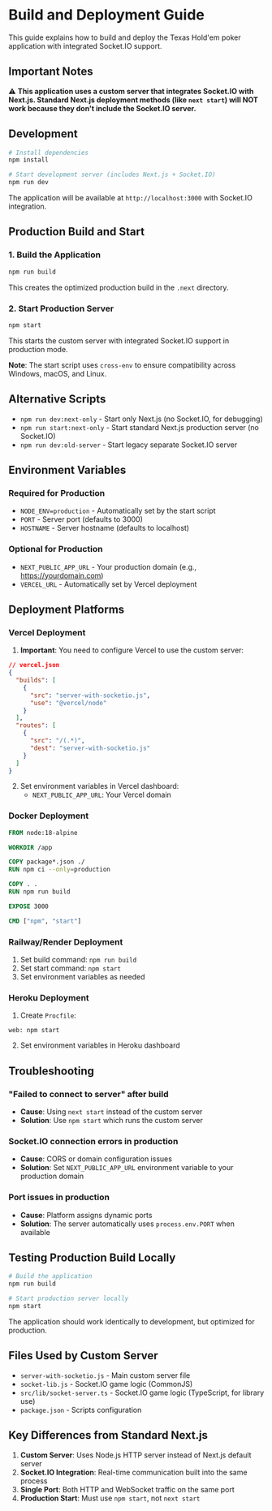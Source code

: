 # Build and Deployment Guide

This guide explains how to build and deploy the Texas Hold'em poker application with integrated Socket.IO support.

## Important Notes

⚠️ **This application uses a custom server that integrates Socket.IO with Next.js. Standard Next.js deployment methods (like `next start`) will NOT work because they don't include the Socket.IO server.**

## Development

```bash
# Install dependencies
npm install

# Start development server (includes Next.js + Socket.IO)
npm run dev
```

The application will be available at `http://localhost:3000` with Socket.IO integration.

## Production Build and Start

### 1. Build the Application

```bash
npm run build
```

This creates the optimized production build in the `.next` directory.

### 2. Start Production Server

```bash
npm start
```

This starts the custom server with integrated Socket.IO support in production mode.

**Note**: The start script uses `cross-env` to ensure compatibility across Windows, macOS, and Linux.

## Alternative Scripts

- `npm run dev:next-only` - Start only Next.js (no Socket.IO, for debugging)
- `npm run start:next-only` - Start standard Next.js production server (no Socket.IO)
- `npm run dev:old-server` - Start legacy separate Socket.IO server

## Environment Variables

### Required for Production

- `NODE_ENV=production` - Automatically set by the start script
- `PORT` - Server port (defaults to 3000)
- `HOSTNAME` - Server hostname (defaults to localhost)

### Optional for Production

- `NEXT_PUBLIC_APP_URL` - Your production domain (e.g., https://yourdomain.com)
- `VERCEL_URL` - Automatically set by Vercel deployment

## Deployment Platforms

### Vercel Deployment

1. **Important**: You need to configure Vercel to use the custom server:

```json
// vercel.json
{
  "builds": [
    {
      "src": "server-with-socketio.js",
      "use": "@vercel/node"
    }
  ],
  "routes": [
    {
      "src": "/(.*)",
      "dest": "server-with-socketio.js"
    }
  ]
}
```

2. Set environment variables in Vercel dashboard:
   - `NEXT_PUBLIC_APP_URL`: Your Vercel domain

### Docker Deployment

```dockerfile
FROM node:18-alpine

WORKDIR /app

COPY package*.json ./
RUN npm ci --only=production

COPY . .
RUN npm run build

EXPOSE 3000

CMD ["npm", "start"]
```

### Railway/Render Deployment

1. Set build command: `npm run build`
2. Set start command: `npm start`
3. Set environment variables as needed

### Heroku Deployment

1. Create `Procfile`:

```
web: npm start
```

2. Set environment variables in Heroku dashboard

## Troubleshooting

### "Failed to connect to server" after build

- **Cause**: Using `next start` instead of the custom server
- **Solution**: Use `npm start` which runs the custom server

### Socket.IO connection errors in production

- **Cause**: CORS or domain configuration issues
- **Solution**: Set `NEXT_PUBLIC_APP_URL` environment variable to your production domain

### Port issues in production

- **Cause**: Platform assigns dynamic ports
- **Solution**: The server automatically uses `process.env.PORT` when available

## Testing Production Build Locally

```bash
# Build the application
npm run build

# Start production server locally
npm start
```

The application should work identically to development, but optimized for production.

## Files Used by Custom Server

- `server-with-socketio.js` - Main custom server file
- `socket-lib.js` - Socket.IO game logic (CommonJS)
- `src/lib/socket-server.ts` - Socket.IO game logic (TypeScript, for library use)
- `package.json` - Scripts configuration

## Key Differences from Standard Next.js

1. **Custom Server**: Uses Node.js HTTP server instead of Next.js default server
2. **Socket.IO Integration**: Real-time communication built into the same process
3. **Single Port**: Both HTTP and WebSocket traffic on the same port
4. **Production Start**: Must use `npm start`, not `next start`
